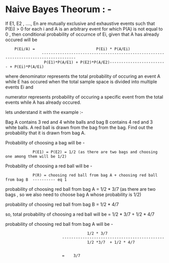 # Naive Bayes Theorum : - 

If E1, E2 , ...., En are mutually exclusive and exhaustive events such that P(Ei) > 0 for each i and A is an arbitrary event 
for which P(A) is not equal to 0 , then conditional probability of occurnce of Ei, given that A has already occured will be 

        P(Ei/A) =                           P(Ei) * P(A/Ei)
                    -------------------------------------------------------------------------------------
                     P(E1)*P(A/E1) + P(E2)*P(A/E2)------------------------- + P(Ei)*P(A/Ei)


where denominator represents the total probability of occuring an event A while E has occured when the total sample space is divided into multiple events Ei and 

numerator represents probability of occuring a specific event from the total events while A has already occured. 

lets understand it with the example :- 

Bag A contains 3 red and 4 white balls and bag B contains 4 red and 3 white balls. A red ball is drawn from the bag from the bag. Find out the probability that it is drawn from bag A.

Probability of choosing a bag will be -

                P(E1) = P(E2) = 1/2 (as there are two bags and choosing one among them will be 1/2)
                
Probability of choosing a red ball will be - 

                P(R) = choosing red ball from bag A + choosing red ball from bag B  ---------- eq 1
                
probability of choosing red ball  from bag A = 1/2 * 3/7
                                                (as there are two bags , so we also need to choose bag A whose probability is 1/2)
                                                
probability of choosing red ball from bag B = 1/2 * 4/7


so, total probability of choosing a red ball will be  =  1/2 * 3/7  + 1/2 * 4/7

probability of choosing red ball from bag A will be - 

                                        1/2 * 3/7
                             ---------------------------------------------
                                        1/2 *3/7  + 1/2 * 4/7
                                        
                                        
                             =    3/7
       
